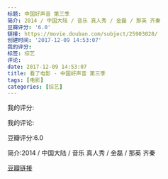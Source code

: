 ```yaml
---
标题: 中国好声音 第三季
简介: 2014 / 中国大陆 / 音乐 真人秀 / 金磊 / 那英 齐秦
豆瓣评分: '6.0'
链接: https://movie.douban.com/subject/25903028/
创建时间: '2017-12-09 14:53:07'
我的评分:
标签: 综艺
评论:
date: 2017-12-09 14:53:07
title: 看了电影 - 中国好声音 第三季
tags: [电影]
categories: [综艺]
---
```


我的评分:

我的评论:

豆瓣评分:6.0

简介:2014 / 中国大陆 / 音乐 真人秀 / 金磊 / 那英 齐秦

[豆瓣链接](https://movie.douban.com/subject/25903028/)

